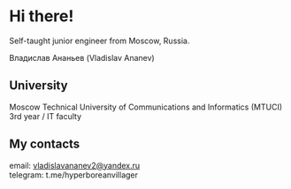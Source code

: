 # Hi there!
Self-taught junior engineer from Moscow, Russia.

Владислав Ананьев (Vladislav Ananev)

## University
  Moscow Technical University of Communications and Informatics (MTUCI)
  3rd year / IT faculty
## My contacts

email: vladislavananev2@yandex.ru  
telegram: t.me/hyperboreanvillager
